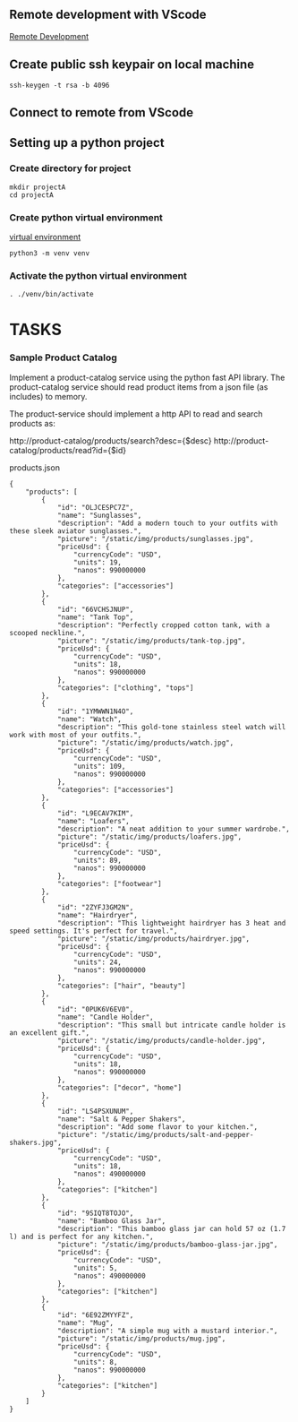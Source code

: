 ## Remote development with VScode
[Remote Development](https://code.visualstudio.com/docs/remote/remote-overview)

## Create public ssh keypair on local machine
```
ssh-keygen -t rsa -b 4096
```
## Connect to remote from VScode

## Setting up a python project

### Create directory for project
```
mkdir projectA
cd projectA
```

### Create python virtual environment
[virtual environment](https://www.freecodecamp.org/news/how-to-setup-virtual-environments-in-python/)
```
python3 -m venv venv
```

### Activate the python virtual environment
```
. ./venv/bin/activate
```

# TASKS
### Sample Product Catalog
Implement a product-catalog service using the python fast API library.
The product-catalog service should read product items from a json file (as includes) to memory. 

The product-service should implement a http API to read and search products as:

http://product-catalog/products/search?desc={$desc}
http://product-catalog/products/read?id={$id}

products.json
```
{
    "products": [
        {
            "id": "OLJCESPC7Z",
            "name": "Sunglasses",
            "description": "Add a modern touch to your outfits with these sleek aviator sunglasses.",
            "picture": "/static/img/products/sunglasses.jpg",
            "priceUsd": {
                "currencyCode": "USD",
                "units": 19,
                "nanos": 990000000
            },
            "categories": ["accessories"]
        },
        {
            "id": "66VCHSJNUP",
            "name": "Tank Top",
            "description": "Perfectly cropped cotton tank, with a scooped neckline.",
            "picture": "/static/img/products/tank-top.jpg",
            "priceUsd": {
                "currencyCode": "USD",
                "units": 18,
                "nanos": 990000000
            },
            "categories": ["clothing", "tops"]
        },
        {
            "id": "1YMWWN1N4O",
            "name": "Watch",
            "description": "This gold-tone stainless steel watch will work with most of your outfits.",
            "picture": "/static/img/products/watch.jpg",
            "priceUsd": {
                "currencyCode": "USD",
                "units": 109,
                "nanos": 990000000
            },
            "categories": ["accessories"]
        },
        {
            "id": "L9ECAV7KIM",
            "name": "Loafers",
            "description": "A neat addition to your summer wardrobe.",
            "picture": "/static/img/products/loafers.jpg",
            "priceUsd": {
                "currencyCode": "USD",
                "units": 89,
                "nanos": 990000000
            },
            "categories": ["footwear"]
        },
        {
            "id": "2ZYFJ3GM2N",
            "name": "Hairdryer",
            "description": "This lightweight hairdryer has 3 heat and speed settings. It's perfect for travel.",
            "picture": "/static/img/products/hairdryer.jpg",
            "priceUsd": {
                "currencyCode": "USD",
                "units": 24,
                "nanos": 990000000
            },
            "categories": ["hair", "beauty"]
        },
        {
            "id": "0PUK6V6EV0",
            "name": "Candle Holder",
            "description": "This small but intricate candle holder is an excellent gift.",
            "picture": "/static/img/products/candle-holder.jpg",
            "priceUsd": {
                "currencyCode": "USD",
                "units": 18,
                "nanos": 990000000
            },
            "categories": ["decor", "home"]
        },
        {
            "id": "LS4PSXUNUM",
            "name": "Salt & Pepper Shakers",
            "description": "Add some flavor to your kitchen.",
            "picture": "/static/img/products/salt-and-pepper-shakers.jpg",
            "priceUsd": {
                "currencyCode": "USD",
                "units": 18,
                "nanos": 490000000
            },
            "categories": ["kitchen"]
        },
        {
            "id": "9SIQT8TOJO",
            "name": "Bamboo Glass Jar",
            "description": "This bamboo glass jar can hold 57 oz (1.7 l) and is perfect for any kitchen.",
            "picture": "/static/img/products/bamboo-glass-jar.jpg",
            "priceUsd": {
                "currencyCode": "USD",
                "units": 5,
                "nanos": 490000000
            },
            "categories": ["kitchen"]
        },
        {
            "id": "6E92ZMYYFZ",
            "name": "Mug",
            "description": "A simple mug with a mustard interior.",
            "picture": "/static/img/products/mug.jpg",
            "priceUsd": {
                "currencyCode": "USD",
                "units": 8,
                "nanos": 990000000
            },
            "categories": ["kitchen"]
        }
    ]
}
```
